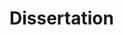<h1>Dissertation</h1>
<object data="Dissertation - DDoS Mitigation and Prevention Technique Review.pdf" width="1000" height="1000" type='application/pdf'></object>
